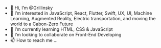 - 👋 Hi, I’m @Grillinsky
- 👀 I’m interested in JavaScript, React, Flutter, Swift, UX, UI, Machine Learning, Augmented Reality, Electric transportation, and moving the world to a Cabon-Zero Future
- 🌱 I’m currently learning HTML, CSS & JavaScript
- 💞️ I’m looking to collaborate on Front-End Developing
- 📫 How to reach me ...

<!---
Grillinsky/Grillinsky is a ✨ special ✨ repository because its `README.md` (this file) appears on your GitHub profile.
You can click the Preview link to take a look at your changes.
--->
